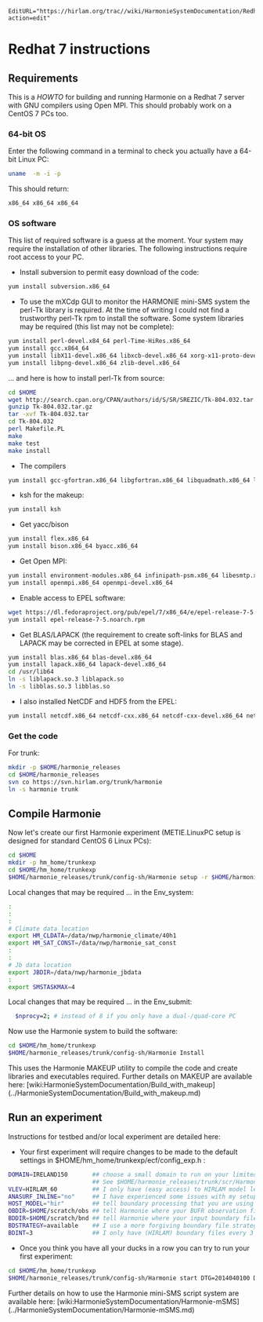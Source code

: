 ```@meta
EditURL="https://hirlam.org/trac//wiki/HarmonieSystemDocumentation/Redhat7Install?action=edit"
```
# Redhat 7 instructions
## Requirements
This is a *HOWTO* for building and running Harmonie on a Redhat 7 server with GNU compilers using Open MPI. This should probably work on a CentOS 7 PCs too.

### 64-bit OS
Enter the following command in a terminal to check you actually have a 64-bit Linux PC:
```bash
uname  -m -i -p
```
This should return:
```bash
x86_64 x86_64 x86_64
```

### OS software
This list of required software is a guess at the moment. Your system may require the installation of other libraries. The following instructions require root access to your PC.

 * Install subversion to permit easy download of the code:
```bash
yum install subversion.x86_64
```



 * To use the mXCdp GUI to monitor the HARMONIE mini-SMS system the perl-Tk library is required. At the time of writing I could not find a trustworthy perl-Tk rpm to install the software. Some system libraries may be required (this list may not be complete):
```bash
yum install perl-devel.x84_64 perl-Time-HiRes.x86_64
yum install gcc.x864_64
yum install libX11-devel.x86_64 libxcb-devel.x86_64 xorg-x11-proto-devel.noarch libXau-devel.x86_64
yum install libpng-devel.x86_64 zlib-devel.x86_64
```
... and here is how to install perl-Tk from source:
```bash
cd $HOME
wget http://search.cpan.org/CPAN/authors/id/S/SR/SREZIC/Tk-804.032.tar.gz
gunzip Tk-804.032.tar.gz
tar -xvf Tk-804.032.tar
cd Tk-804.032
perl Makefile.PL
make
make test
make install
```

 * The compilers
```bash
yum install gcc-gfortran.x86_64 libgfortran.x86_64 libquadmath.x86_64 libquadmath-devel.x86_64
```

 * ksh for the makeup:
```bash
yum install ksh
```

 * Get yacc/bison
```bash
yum install flex.x86_64
yum install bison.x86_64 byacc.x86_64
```

 * Get Open MPI:
```bash
yum install environment-modules.x86_64 infinipath-psm.x86_64 libesmtp.x86_64 opensm-libs.x86_64libibumad.x86_64 tcl.x86_64
yum install openmpi.x86_64 openmpi-devel.x86_64
```

 * Enable access to EPEL software:
```bash
wget https://dl.fedoraproject.org/pub/epel/7/x86_64/e/epel-release-7-5.noarch.rpm
yum install epel-release-7-5.noarch.rpm
```

 * Get BLAS/LAPACK (the requirement to create soft-links for BLAS and LAPACK may be corrected in EPEL at some stage).
```bash
yum install blas.x86_64 blas-devel.x86_64
yum install lapack.x86_64 lapack-devel.x86_64
cd /usr/lib64
ln -s liblapack.so.3 liblapack.so
ln -s libblas.so.3 libblas.so
```

 * I also installed NetCDF and HDF5 from the EPEL:
```bash
yum install netcdf.x86_64 netcdf-cxx.x86_64 netcdf-cxx-devel.x86_64 netcdf-cxx-static.x86_64 netcdf-devel.x86_64 netcdf-fortran.x86_64 netcdf-fortran-devel.x86_64 netcdf-static.x86_64 hdf5.x86_64 hdf5-devel.x86_64 libcurl-devel.x86_64
```

### Get the code


For trunk:
```bash
mkdir -p $HOME/harmonie_releases
cd $HOME/harmonie_releases
svn co https://svn.hirlam.org/trunk/harmonie 
ln -s harmonie trunk
```

## Compile Harmonie
Now let's create our first Harmonie experiment (METIE.LinuxPC setup is designed for standard CentOS 6 Linux PCs):
```bash
cd $HOME
mkdir -p hm_home/trunkexp
cd $HOME/hm_home/trunkexp
$HOME/harmonie_releases/trunk/config-sh/Harmonie setup -r $HOME/harmonie_releases/trunk -h METIE.LinuxRH7gnu
```

Local changes that may be required ... in the Env_system:
```bash
:
:
:
# Climate data location
export HM_CLDATA=/data/nwp/harmonie_climate/40h1
export HM_SAT_CONST=/data/nwp/harmonie_sat_const
:
:
# Jb data location
export JBDIR=/data/nwp/harmonie_jbdata
:
export SMSTASKMAX=4
```

Local changes that may be required ... in the Env_submit:
```bash
  $nprocy=2; # instead of 8 if you only have a dual-/quad-core PC
```

Now use the Harmonie system to build the software:
```bash
cd $HOME/hm_home/trunkexp
$HOME/harmonie_releases/trunk/config-sh/Harmonie Install
```
This uses the Harmonie MAKEUP utility to compile the code and create libraries and executables required. Further details on MAKEUP are available here: [wiki:HarmonieSystemDocumentation/Build_with_makeup] (../HarmonieSystemDocumentation/Build_with_makeup.md)

## Run an experiment
Instructions for testbed and/or local experiment are detailed here:
 * Your first experiment will require changes to be made to the default settings in $HOME/hm_home/trunkexp/ecf/config_exp.h :
```bash
DOMAIN=IRELAND150       ## choose a small domain to run on your limited PC.
                        ## See $HOME/harmonie_releases/trunk/scr/Harmonie_domains.pm for existing definitions
VLEV=HIRLAM_60          ## I only have (easy access) to HIRLAM model level files on my PC 
ANASURF_INLINE="no"     ## I have experienced some issues with my setup calling SODA from inside CANARI
HOST_MODEL="hir"        ## tell boundary processing that you are using HIRLAM model boundary files
OBDIR=$HOME/scratch/obs ## tell Harmonie where your BUFR observation files are
BDDIR=$HOME/scratch/bnd ## tell Harmonie where your input boundary files are (HIRLAM or IFS files normally)
BDSTRATEGY=available    ## I use a more forgiving boundary file strategy
BDINT=3                 ## I only have (HIRLAM) boundary files every 3 hours
```

 * Once you think you have all your ducks in a row you can try to run your first experiment:
```bash
cd $HOME/hm_home/trunkexp
$HOME/harmonie_releases/trunk/config-sh/Harmonie start DTG=2014040100 DTGEND=2014040112 LL=03 BUILD=no
```

Further details on how to use the Harmonie mini-SMS script system are available here: [wiki:HarmonieSystemDocumentation/Harmonie-mSMS] (../HarmonieSystemDocumentation/Harmonie-mSMS.md)
